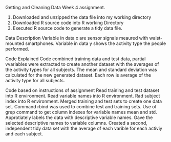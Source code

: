 Getting and Cleaning Data Week 4 assignment.

1. Downloaded and unzipped the data file into my working directory
2. Downloaded R source code into R working Directory
3. Executed R source code to generate a tidy data file.


Data Description
Variable in data x are sensor signals meaured with waist-mounted smartphones. Variable in data y shows the activity type the people performed.

Code Explained
Code combined training data and test data, partial vvariables were extracted to create another dataset with the averages of the activity types for all subjects.  The mean and standard deviation was calculated for the new generated dataset. Each row is average of the activity type for all subjects. 

Code based on instructions of assignment
Read training and test dataset into R environment. Read variable names into R environment. Rad subject index into R environment. 
Merged training and test sets to create one data set.
Command rbind was used to combine test and training sets. 
Use of grep command to get column indexes for variable names mean and std. 
Approtiately labels the data with descriptive variable names.  Gave the selected descriptive names to variable columns. 
Created a second, independent tidy data set with the average of each varible for each activiy and each subject. 
